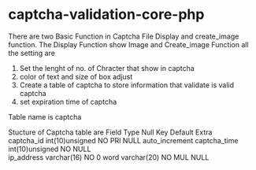 # captcha-validation-core-php

There are two Basic Function in Captcha File Display and create_image function. The Display Function show Image and Create_image Function all the setting are
1. Set the lenght of no. of Chracter that show in captcha
2. color of text and size of box adjust
3. Create a table of captcha to store information that validate is valid captcha
4. set expiration time of captcha

Table name is captcha

Stucture of Captcha table are
  Field 	          Type 	              Null 	  Key 	Default 	Extra 	
  captcha_id 	      int(10)unsigned	NO 	    PRI 	NULL	    auto_increment
  captcha_time 	    int(10)unsigned	    NO 		        NULL	
  ip_address 	      varchar(16)	        NO 		          0	
  word 	            varchar(20)	        NO 	    MUL 	NULL	


